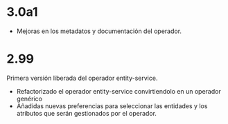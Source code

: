 3.0a1
=====
* Mejoras en los metadatos y documentación del operador.

2.99
====

Primera versión liberada del operador entity-service.

* Refactorizado el operador entity-service convirtiendolo en un operador genérico
* Añadidas nuevas preferencias para seleccionar las entidades y los atributos que serán gestionados por el operador.
